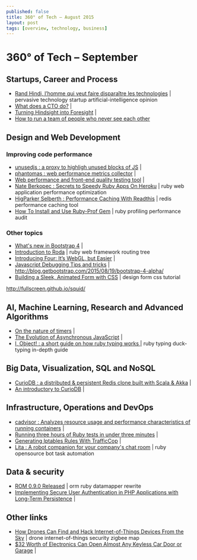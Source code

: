 ```yaml
---
published: false
title: 360° of Tech — August 2015
layout: post
tags: [overview, technology, business]
---
```


<!-- FIXME: code, tool, opinion, tutorial, news , jobs, event, podcast, video (max 2 tags par lien) -->

# 360° of Tech – September

Startups, Career and Process
----------------------------

* [Rand Hindi, l’homme qui veut faire disparaître les technologies](http://www.lemonde.fr/festival/article/2015/07/22/rand-hindi-l-homme-qui-veut-faire-disparaitre-les-technologies_4693695_4415198.html) | pervasive technology startup artificial-intelligence opinion
* [What does a CTO do?](http://code.dblock.org/2015/05/23/what-does-a-cto-do.html) |
* [Turning Hindsight into Foresight](http://code.dblock.org/2015/09/01/turning-hindsight-into-foresight.html) |
* [How to run a team of people who never see each other](http://qz.com/230998/how-to-run-a-team-of-people-who-never-see-each-other/)

Design and Web Development
--------------------------

### Improving code performance

* [unusedjs : a proxy to highligh unused blocks of JS](https://github.com/gmetais/unusedjs) | 
* [phantomas : web performance metrics collector](https://github.com/gmetais/phantomas) |
* [Web performance and front-end quality testing tool](https://github.com/gmetais/YellowLabTools) |
* [Nate Berkopec : Secrets to Speedy Ruby Apps On Heroku](http://www.nateberkopec.com/2015/07/22/secrets-to-speedy-ruby-apps-on-heroku.html) | ruby web application performance optimization
* [HigParker Selberth : Performance Caching With Readthis](http://sorentwo.com/2015/07/20/high-performance-caching-with-readthis.html?utm_source=rubyweekly&utm_medium=email) | redis performance caching tool
* [How To Install and Use Ruby-Prof Gem](http://railscarma.com/blog/technical-articles/how-to-install-and-use-ruby-prof-gem/) | ruby profiling performance audit

### Other topics

* [What's new in Bootstrap 4](https://scotch.io/bar-talk/whats-new-in-bootstrap-4) |
* [Introduction to Roda](http://twin.github.io/introduction-to-roda/) | ruby web framework routing tree
* [Introducing Four: It’s WebGL, but Easier](http://www.sitepoint.com/introducing-four-webgl-easier/) |
* [Javascript Debugging Tips and tricks](http://www.zsoltnagy.eu/javascript-debugging-tips-and-tricks/) |
http://blog.getbootstrap.com/2015/08/19/bootstrap-4-alpha/
* [Building a Sleek, Animated Form with CSS](http://product.hubspot.com/blog/how-to-build-a-sleek-animated-input-form-with-css) | design form css tutorial


http://fullscreen.github.io/squid/


AI, Machine Learning, Research and Advanced Algorithms
------------------------------------------------------

* [On the nature of timers](http://blog.getify.com/on-the-nature-of-timers/) |
* [The Evolution of Asynchronous JavaScript](https://blog.risingstack.com/asynchronous-javascript/) |
* [I, Object! : a short guide on how ruby typing works ](http://jakeyesbeck.com/2015/08/23/ruby-objects/) | ruby typing duck-typing in-depth guide


Big Data, Visualization, SQL and NoSQL
--------------------------------------

* [CurioDB : a distributed & persistent Redis clone built with Scala & Akka](https://github.com/stephenmcd/curiodb) |
* [An introductory to CurioDB](http://blog.jupo.org/2015/07/08/curiodb-a-distributed-persistent-redis-clone/) |


Infrastructure, Operations and DevOps
-------------------------------------

* [cadvisor : Analyzes resource usage and performance characteristics of running containers](https://github.com/google/cadvisor) |
* [Running three hours of Ruby tests in under three minutes](https://stripe.com/blog/distributed-ruby-testing) |
* [Generating Iptables Rules With TrafficCop](https://engineering.opendns.com/2015/08/31/generating-iptables-rules-with-trafficcop/) |
* [Lita : A robot companion for your company's chat room](https://www.lita.io/) | ruby opensource bot task automation

Data & security
---------------

* [ROM 0.9.0 Released](http://rom-rb.org/blog/2015/08/19/rom-0-9-0-released/) | orm ruby datamapper rewrite
* [Implementing Secure User Authentication in PHP Applications with Long-Term Persistence](https://paragonie.com/blog/2015/04/secure-authentication-php-with-long-term-persistence) | 


Other links
-----------

* [How Drones Can Find and Hack Internet-of-Things Devices From the Sky](http://thehackernews.com/2015/08/hacking-internet-of-things-drone.html) | drone internet-of-things security zigbee map
* [$32 Worth of Electronics Can Open Almost Any Keyless Car Door or Garage](http://gizmodo.com/32-worth-of-electronics-can-open-almost-any-keyless-ca-1723072763) |


